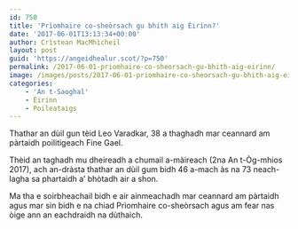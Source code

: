 ```yaml
---
id: 750
title: 'Prìomhaire co-sheòrsach gu bhith aig Èirinn?'
date: '2017-06-01T13:13:34+00:00'
author: Crìstean MacMhìcheil
layout: post
guid: 'https://angeidhealur.scot/?p=750'
permalink: /2017-06-01-priomhaire-co-sheorsach-gu-bhith-aig-eirinn/
image: /images/posts/2017-06-01-priomhaire-co-sheorsach-gu-bhith-aig-eirinn.webp
categories:
    - 'An t-Saoghal'
    - Èirinn
    - Poileataigs
---
```


Thathar an dùil gun tèid Leo Varadkar, 38 a thaghadh mar ceannard am pàrtaidh poilitigeach Fine Gael.

Thèid an taghadh mu dheireadh a chumail a-màireach (2na An t-Òg-mhios 2017), ach an-dràsta thathar an dùil gum bidh 46 a-mach às na 73 neach-lagha sa phartaidh a’ bhòtadh air a shon.

Ma tha e soirbheachail bidh e air ainmeachadh mar ceannard am pàrtaidh agus mar sin bidh e na chiad Prìomhaire co-sheòrsach agus am fear nas òige ann an eachdraidh na dùthaich.
